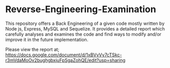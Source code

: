 # Reverse-Engineering-Examination
This repository offers a Back Engineering of a given code mostly written by Node js, Express, MySQL and Sequelize. It provides a detailed report which carefully analyses and examines the code and find ways to modify and/or improve it in the future implementation.

Please view the report at;
https://docs.google.com/document/d/1xBVvVy7cTSkc-r3mVdaMoOv2bughgbxjuFpSgaZohQE/edit?usp=sharing
